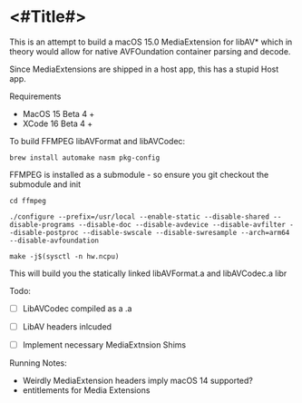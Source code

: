 #  <#Title#>

This is an attempt to build a macOS 15.0 MediaExtension for libAV* which in theory would allow for native AVFOundation container parsing and decode.

Since MediaExtensions are shipped in a host app, this has a stupid Host app.

Requirements
* MacOS 15 Beta 4 + 
* XCode 16 Beta 4 + 

To build FFMPEG libAVFormat and libAVCodec:

`brew install automake nasm pkg-config`

FFMPEG is installed as a submodule - so ensure you git checkout the submodule and init

`cd ffmpeg`
```
./configure --prefix=/usr/local --enable-static --disable-shared --disable-programs --disable-doc --disable-avdevice --disable-avfilter --disable-postproc --disable-swscale --disable-swresample --arch=arm64 --disable-avfoundation
```

`make -j$(sysctl -n hw.ncpu)`

This will build you the statically linked libAVFormat.a and libAVCodec.a libr


Todo:

* [ ] LibAVCodec compiled as a .a
* [ ] LibAV headers inlcuded
* [ ] Implement necessary MediaExtnsion Shims


Running Notes:

* Weirdly MediaExtension headers imply macOS 14 supported?
*  entitlements for Media Extensions
